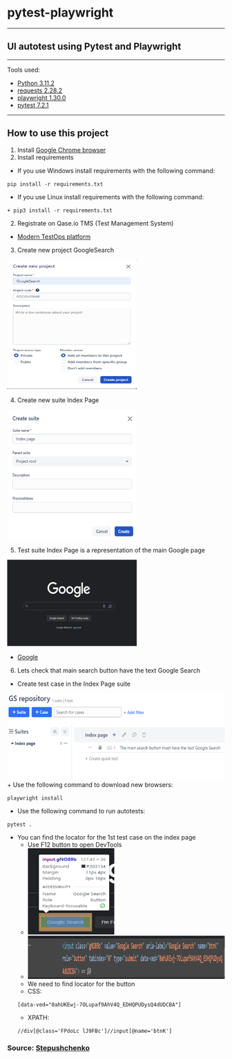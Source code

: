 # pytest-playwright

---

## UI autotest using Pytest and Playwright

---

Tools used:

+ [Python 3.11.2](https://www.python.org/downloads/)
+ [requests 2.28.2](https://pypi.org/project/requests/)
+ [playwright 1.30.0](https://pypi.org/project/playwright/)
+ [pytest 7.2.1](https://pypi.org/project/pytest/)

---

## How to use this project

1. Install [Google Chrome browser](https://www.google.com/chrome/)
2. Install requirements

+ If you use Windows install requirements with the following command:
```
pip install -r requirements.txt
```

+ If you use Linux install requirements with the following command:
```
+ pip3 install -r requirements.txt
```

2. Registrate on Qase.io TMS (Test Management System)
+ [Modern TestOps platform](https://qase.io/)

3. Create new project GoogleSearch
<img src="img/GS_Qase.png" width="300" height="300" alt="creation of project on the platform">

4. Create new suite Index Page
<img src="img/Create_suite.png" width="300" height="300" alt="creation of test suite">

5. Test suite Index Page is a representation of the main Google page
<img src="img/Google_page.png" width="300" height="200" alt="google main page">

+ [Google](https://www.google.com/)

6. Lets check that main search button have the text Google Search
+ Create test case in the Index Page suite
<img src="img/testCaseGS.png" width="600" height="200" alt="creation of test case">
+ Use the following command to download new browsers:

```
playwright install
```

+ Use the following command to run autotests:

```
pytest .
```

+ You can find the locator for the 1st test case on the index page
  + Use F12 button to open DevTools
  + <img src="img/main_button_devtools.png" width="200" height="200" alt="usin dev tools on the button">
  + <img src="img/button_html.png" width="800" height="100" alt="button html code">
  + We need to find locator for the button
  + CSS: 
  ```
  [data-ved="0ahUKEwj-7OLupaf9AhV4Q_EDHQPUDysQ4dUDCBA"]
  ```
  + XPATH: 
  ```
  //div[@class='FPdoLc lJ9FBc']//input[@name='btnK']
  ```
### Source: [Stepushchenko](https://habr.com/ru/post/714950/)

